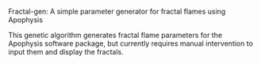 Fractal-gen: A simple parameter generator for fractal flames using Apophysis

This genetic algorithm generates fractal flame parameters for the Apophysis
software package, but currently requires manual intervention to input them
and display the fractals.
